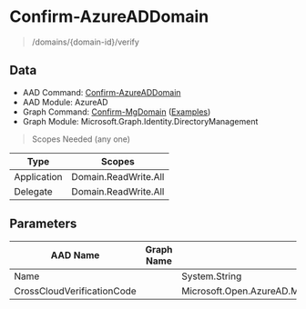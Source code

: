 # Confirm-AzureADDomain

> /domains/{domain-id}/verify

## Data

+ AAD Command: [Confirm-AzureADDomain](https://docs.microsoft.com/en-us/powershell/module/AzureAD/Confirm-AzureADDomain)
+ AAD Module: AzureAD
+ Graph Command: [Confirm-MgDomain](https://docs.microsoft.com/en-us/powershell/module/Microsoft.Graph.Identity.DirectoryManagement/Confirm-MgDomain) ([Examples](https://github.com/orgs/msgraph/discussions?discussions_q=Confirm-MgDomain))
+ Graph Module: Microsoft.Graph.Identity.DirectoryManagement

> Scopes Needed (any one)

|Type|Scopes|
|---|---|
|Application|Domain.ReadWrite.All|
|Delegate|Domain.ReadWrite.All|

## Parameters

|AAD Name|Graph Name|AAD Type|Graph Type|Infos|
|---|---|---|---|---|
|Name||System.String|||
|CrossCloudVerificationCode||Microsoft.Open.AzureAD.Model.CrossCloudVerificationCodeBody|||

